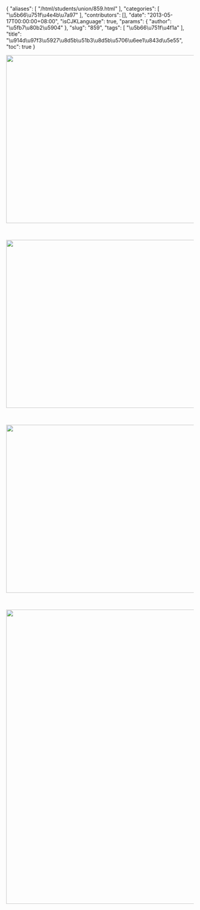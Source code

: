 {
    "aliases": [
        "/html/students/union/859.html"
    ],
    "categories": [
        "\u5b66\u751f\u4e4b\u7a97"
    ],
    "contributors": [],
    "date": "2013-05-17T00:00:00+08:00",
    "isCJKLanguage": true,
    "params": {
        "author": "\u5fb7\u80b2\u5904"
    },
    "slug": "859",
    "tags": [
        "\u5b66\u751f\u4f1a"
    ],
    "title": "\u914d\u97f3\u5927\u8d5b\u51b3\u8d5b\u5706\u6ee1\u843d\u5e55",
    "toc": true
}

<img
    src="https://cdn.tfls.online/mirror/full/2d9faa62859565c4a6bf43bc08a39514f1cc3674.jpg"
    style="display:block;margin-left:auto;margin-right:auto;"
    decoding="async"
    fetchpriority="auto"
    loading="lazy"
    height="450"
    width="600"
/>

 


<img
    src="https://cdn.tfls.online/mirror/full/0bcb33bc25ba41799f2b7771094f9072a228a702.jpg"
    style="display:block;margin-left:auto;margin-right:auto;"
    decoding="async"
    fetchpriority="auto"
    loading="lazy"
    height="450"
    width="600"
/>

 


<img
    src="https://cdn.tfls.online/mirror/full/585a6ad8ff3cf8678d9f7b172bb66a15199c0a1a.jpg"
    style="display:block;margin-left:auto;margin-right:auto;"
    decoding="async"
    fetchpriority="auto"
    loading="lazy"
    height="450"
    width="600"
/>

 


<img
    src="https://cdn.tfls.online/mirror/full/06dfa8dc39f55ca9668a89184f1c83e766a0a603.jpg"
    style="display:block;margin-left:auto;margin-right:auto;"
    decoding="async"
    fetchpriority="auto"
    loading="lazy"
    height="788"
    width="578"
/>

